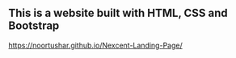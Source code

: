 ## This is a website built with HTML, CSS and Bootstrap

https://noortushar.github.io/Nexcent-Landing-Page/
